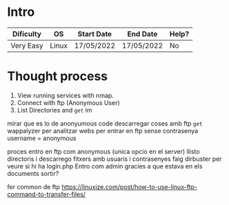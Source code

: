 # Intro
| Dificulty | OS | Start Date | End Date | Help? |
|---|---|---|---|---|
| Very Easy | Linux | 17/05/2022 | 17/05/2022 | No |

# Thought process
1. View running services with nmap.
2. Connect with ftp (Anonymous User)
3. List Directories and `get` im



mirar que es lo de anonyumous code
descarregar coses amb ftp `get`
wappalyzer per analitzar webs
per entrar en ftp sense contrasenya username = anonymous


proces
entro en ftp com anonymous (unica opcio en el server)
llisto directoris i descarrego fitxers amb usuaris i contrasenyes
faig dirbuster per veure si hi ha login.php
Entro com admin gracies a que estava en els documents
sortir?



fer common de ftp
https://linuxize.com/post/how-to-use-linux-ftp-command-to-transfer-files/